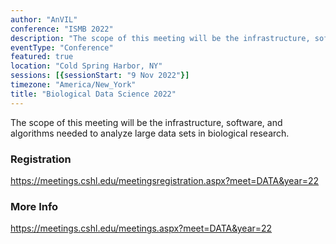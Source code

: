 ```yaml
---
author: "AnVIL"
conference: "ISMB 2022"
description: "The scope of this meeting will be the infrastructure, software, and algorithms needed to analyze large data sets in biological research."
eventType: "Conference"
featured: true
location: "Cold Spring Harbor, NY"
sessions: [{sessionStart: "9 Nov 2022"}]
timezone: "America/New_York"
title: "Biological Data Science 2022"
---
```


<event-hero></event-hero>

The scope of this meeting will be the infrastructure, software, and algorithms needed to analyze large data sets in biological research.

### Registration

<https://meetings.cshl.edu/meetingsregistration.aspx?meet=DATA&year=22>

### More Info

<https://meetings.cshl.edu/meetings.aspx?meet=DATA&year=22>
